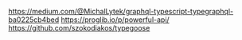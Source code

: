 https://medium.com/@MichalLytek/graphql-typescript-typegraphql-ba0225cb4bed
https://proglib.io/p/powerful-api/
https://github.com/szokodiakos/typegoose

